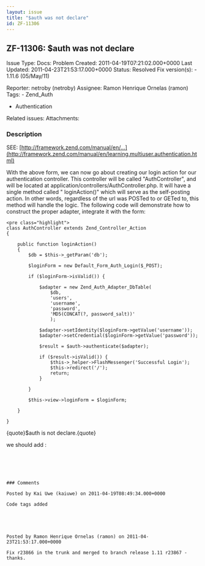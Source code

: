 ```yaml
---
layout: issue
title: "$auth was not declare"
id: ZF-11306
---
```


ZF-11306: $auth was not declare
-------------------------------

 Issue Type: Docs: Problem Created: 2011-04-19T07:21:02.000+0000 Last Updated: 2011-04-23T21:53:17.000+0000 Status: Resolved Fix version(s): - 1.11.6 (05/May/11)
 
 Reporter:  netroby (netroby)  Assignee:  Ramon Henrique Ornelas (ramon)  Tags: - Zend\_Auth
- Authentication
 
 Related issues: 
 Attachments: 
### Description

SEE: [http://framework.zend.com/manual/en/…](http://framework.zend.com/manual/en/learning.multiuser.authentication.html)

With the above form, we can now go about creating our login action for our authentication controller. This controller will be called "AuthController", and will be located at application/controllers/AuthController.php. It will have a single method called " loginAction()" which will serve as the self-posting action. In other words, regardless of the url was POSTed to or GETed to, this method will handle the logic. The following code will demonstrate how to construct the proper adapter, integrate it with the form:

 
    <pre class="highlight">
    class AuthController extends Zend_Controller_Action
    {
    
        public function loginAction()
        {
            $db = $this->_getParam('db');
    
            $loginForm = new Default_Form_Auth_Login($_POST);
    
            if ($loginForm->isValid()) {
    
                $adapter = new Zend_Auth_Adapter_DbTable(
                    $db,
                    'users',
                    'username',
                    'password',
                    'MD5(CONCAT(?, password_salt))'
                    );
    
                $adapter->setIdentity($loginForm->getValue('username'));
                $adapter->setCredential($loginForm->getValue('password'));
    
                $result = $auth->authenticate($adapter);
    
                if ($result->isValid()) {
                    $this->_helper->FlashMessenger('Successful Login');
                    $this->redirect('/');
                    return;
                }
    
            }
    
            $this->view->loginForm = $loginForm;
    
        }
    
    }


{quote}$auth is not declare.{quote}

we should add :

```

 

 

### Comments

Posted by Kai Uwe (kaiuwe) on 2011-04-19T08:49:34.000+0000

Code tags added

 

 

Posted by Ramon Henrique Ornelas (ramon) on 2011-04-23T21:53:17.000+0000

Fix r23866 in the trunk and merged to branch release 1.11 r23867 - thanks.

 

 